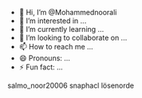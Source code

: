 - 👋 Hi, I’m @Mohammednoorali
- 👀 I’m interested in ...
- 🌱 I’m currently learning ...
- 💞️ I’m looking to collaborate on ...
- 📫 How to reach me ...
- 😄 Pronouns: ...
- ⚡ Fun fact: ...

<!---
Mohammednoorali/Mohammednoorali is a ✨ special ✨ repository because its `README.md` (this file) appears on your GitHub profile.
You can click the Preview link to take a look at your changes.
--->
salmo_noor20006
snaphacl 
lösenorde 

